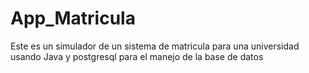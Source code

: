# App_Matricula
Este es un simulador de un sistema de matricula para una universidad usando Java y postgresql para el manejo de la base de datos
